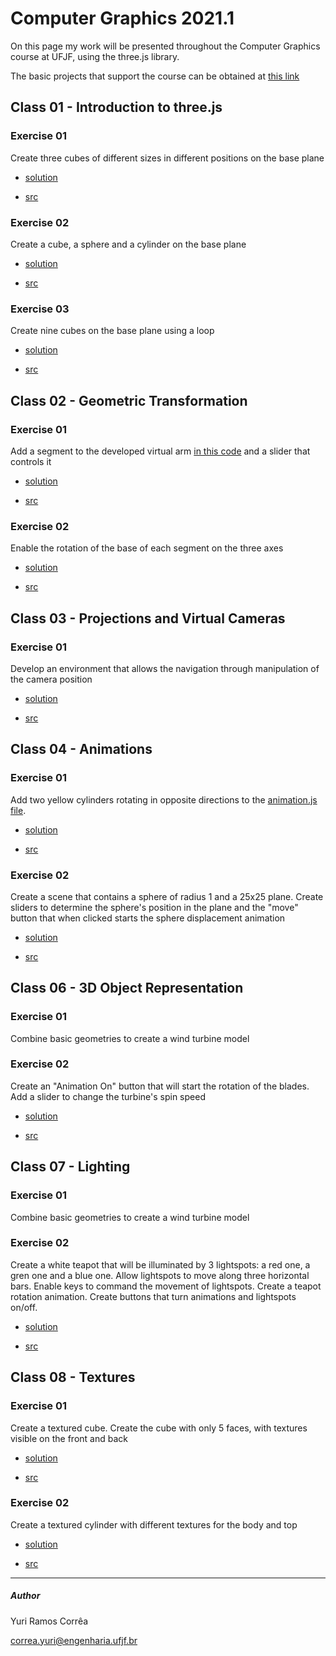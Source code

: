 # Computer Graphics 2021.1

On this page my work will be presented throughout the Computer Graphics course at UFJF, using the three.js library.

The basic projects that support the course can be obtained at [this link](https://rodrigoluis.github.io/CG/)

## Class 01 - Introduction to three.js

### Exercise 01 

Create three cubes of different sizes in different positions on the base plane


* [solution](https://rcytrewq.github.io/CG/works/aula01_ex01.html)

* [src](https://github.com/rcytrewq/CG/blob/main/works/aula01_ex01.js)

### Exercise 02

Create a cube, a sphere and a cylinder on the base plane

* [solution](https://rcytrewq.github.io/CG/works/aula01_ex02.html)

* [src](https://github.com/rcytrewq/CG/blob/main/works/aula01_ex02.js)

### Exercise 03

Create nine cubes on the base plane using a loop

* [solution](https://rcytrewq.github.io/CG/works/aula01_ex03.html)

* [src](https://github.com/rcytrewq/CG/blob/main/works/aula01_ex03.js)

## Class 02 - Geometric Transformation

### Exercise 01

Add a segment to the developed virtual arm [in this code](https://github.com/rcytrewq/CG/blob/main/src/geometricTransformation2.js) and a slider that controls it

* [solution](https://rcytrewq.github.io/CG/works/aula02_ex1.html)

* [src](https://github.com/rcytrewq/CG/blob/main/works/aula02_ex01.js)

### Exercise 02

Enable the rotation of the base of each segment on the three axes

* [solution](https://rcytrewq.github.io/CG/works/aula02_ex02.html)

* [src](https://github.com/rcytrewq/CG/blob/main/works/aula02_ex02.js)


## Class 03 - Projections and Virtual Cameras

### Exercise 01

Develop an environment that allows the navigation through manipulation of the camera position

* [solution](https://rcytrewq.github.io/CG/works/aula03.html)

* [src](https://github.com/rcytrewq/CG/blob/main/works/aula03.js)

## Class 04 - Animations

### Exercise 01

Add two yellow cylinders rotating in opposite directions to the [animation.js file](https://github.com/rcytrewq/CG/blob/main/src/animation.js).

* [solution](https://rcytrewq.github.io/CG/works/aula04_ex01.html)

* [src](https://github.com/rcytrewq/CG/blob/main/works/aula04_ex01.js)

### Exercise 02

Create a scene that contains a sphere of radius 1 and a 25x25 plane. Create sliders to determine the sphere's position in the plane and the "move" button that when clicked starts the sphere displacement animation

* [solution](https://rcytrewq.github.io/CG/works/aula04_ex02.html)

* [src](https://github.com/rcytrewq/CG/blob/main/works/aula04_ex02.js)


## Class 06 - 3D Object Representation

### Exercise 01

Combine basic geometries to create a wind turbine model

### Exercise 02

Create an "Animation On" button that will start the rotation of the blades.
Add a slider to change the turbine's spin speed

* [solution](https://rcytrewq.github.io/CG/works/aula06.html)

* [src](https://github.com/rcytrewq/CG/blob/main/works/aula06.js)

## Class 07 - Lighting

### Exercise 01

Combine basic geometries to create a wind turbine model

### Exercise 02

Create a white teapot that will be illuminated by 3 lightspots: a red one, a gren one and a blue one.
Allow lightspots to move along three horizontal bars.
Enable keys to command the movement of lightspots.
Create a teapot rotation animation.
Create buttons that turn animations and lightspots on/off.



* [solution](https://rcytrewq.github.io/CG/works/aula07.html)

* [src](https://github.com/rcytrewq/CG/blob/main/works/aula07.js)

## Class 08 - Textures

### Exercise 01

Create a textured cube. Create the cube with only 5 faces, with textures visible on the front and back 

* [solution](https://rcytrewq.github.io/CG/works/aula08_ex01.html)

* [src](https://github.com/rcytrewq/CG/blob/main/works/aula08_ex01.js)

### Exercise 02

Create a textured cylinder with different textures for the body and top 


* [solution](https://rcytrewq.github.io/CG/works/aula08_ex02.html)

* [src](https://github.com/rcytrewq/CG/blob/main/works/aula08_ex02.js)
---
##### Author
Yuri Ramos Corrêa

correa.yuri@engenharia.ufjf.br
